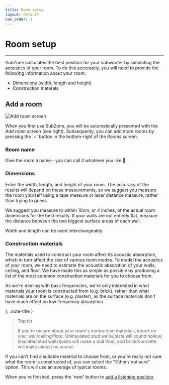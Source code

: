 ```yaml
---
title: Room setup
layout: default
nav_order: 1
---
```


# Room setup

---

SubZone calculates the best position for your subwoofer by simulating the acoustics of your room.
To do this accurately, you will need to provide the following information about your room:
- Dimensions (width, length and height)
- Construction materals

## Add a room
<img src="../../assets/images/add-room.png" alt="Add room screen" class="screenshot" />

When you first use SubZone, you will be automatically presented with the *Add room* screen (see right).
Subsequenty, you can add more rooms by pressing the '+' button in the bottom-right of the *Rooms* screen.

### Room name
Give the room a name - you can call it whatever you like 🙂

### Dimensions
Enter the width, length, and height of your room. The accuracy of the results will depend on these measurements,
so we suggest you measure the room yourself using a tape measure or laser distance measure, rather than trying to guess.

We suggest you measure to within 10cm, or 4 inches, of the actual room dimensions for the best results.
If your walls are not entirely flat, measure the distance between the two biggest surface areas of each wall.

Width and length can be used interchangeably.

### Construction materials
The materials used to construct your room affect its acoustic absorption, which in turn affect the size
of various room modes. To model the acoustics of your room, we need to estimate the acoustic absorption
of your walls, ceiling, and floor. We have made this as simple as possible by producing a list of the most common
construction materials for you to choose from.

As we're dealing with bass frequencies, we're only interested in what materials your room is constructed from
(e.g. brick), rather than what materials are on the surface (e.g. plaster), as the surface materials don't have
much effect on low-frequency absorption.

{: .note-title }
> Top tip
> 
> If you're unsure about your room's contruction materials, knock on your wall/ceiling/floor.
> Uninsulated stud walls/joists will sound hollow; insulated stud walls/joists will make a dull thud;
> and brick/concrete will make almost no sound.

If you can't find a suitable material to choose from, or you're really not sure what the room is constructed
of, you can select the "Other / not sure" option. This will use an average of typical rooms.

When you're finished, press the 'next' button to [add a listening position](../listening-position-setup).
